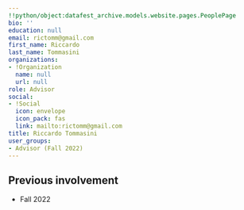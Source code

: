 ```yaml
---
!!python/object:datafest_archive.models.website.pages.PeoplePage
bio: ''
education: null
email: rictomm@gmail.com
first_name: Riccardo
last_name: Tommasini
organizations:
- !Organization
  name: null
  url: null
role: Advisor
social:
- !Social
  icon: envelope
  icon_pack: fas
  link: mailto:rictomm@gmail.com
title: Riccardo Tommasini
user_groups:
- Advisor (Fall 2022)
---
```


## Previous involvement

* Fall 2022